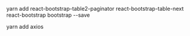 yarn add react-bootstrap-table2-paginator react-bootstrap-table-next react-bootstrap bootstrap --save

yarn add axios